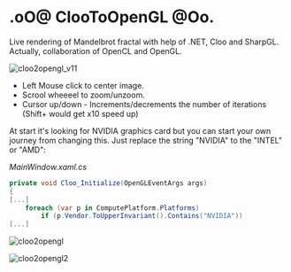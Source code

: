 # .oO@ ClooToOpenGL @Oo.

Live rendering of Mandelbrot fractal with help of .NET, Cloo and SharpGL. Actually, collaboration of OpenCL and OpenGL.

![cloo2opengl_v11](https://cloud.githubusercontent.com/assets/11328666/20339873/ceb54ac6-abef-11e6-9663-ff9e42c66538.png)

- Left Mouse click to center image.<br/>
- Scrool wheeeel to zoom/unzoom.<br/>
- Cursor up/down - Increments/decrements the number of iterations (Shift+ would get x10 speed up)

At start it's looking for NVIDIA graphics card but you can start your own journey from changing this. Just replace the string "NVIDIA" to the "INTEL" or "AMD":

*MainWindow.xaml.cs*

```c#
private void Cloo_Initialize(OpenGLEventArgs args)
{
[...]
	foreach (var p in ComputePlatform.Platforms)
		if (p.Vendor.ToUpperInvariant().Contains("NVIDIA"))
[...]
```

![cloo2opengl](https://cloud.githubusercontent.com/assets/11328666/20175314/2d23d5e2-a753-11e6-9e08-58d7c398e394.png)

![cloo2opengl2](https://cloud.githubusercontent.com/assets/11328666/20175474/f178bf84-a753-11e6-9476-3cdb7b282c96.png)
